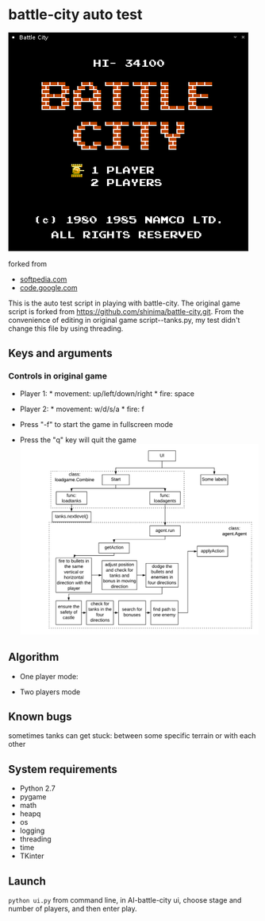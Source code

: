 # battle-city auto test

![game home screen](/images/screens/01.png)

forked from
* [softpedia.com](http://linux.softpedia.com/get/GAMES-ENTERTAINMENT/Arcade/BattleCity-Tanks-59571.shtml)
* [code.google.com](https://code.google.com/archive/p/battle-city-tanks/)

This is the auto test script in playing with battle-city. The original game script is forked from https://github.com/shinima/battle-city.git.
From the convenience of editing in original game script--tanks.py, my test didn't change this file by using threading.
## Keys and arguments

### Controls in original game
- Player 1: * movement: up/left/down/right * fire: space
- Player 2: * movement: w/d/s/a * fire: f

- Press "-f" to start the game in fullscreen mode
- Press the "q" key will quit the game
![algorithm charflow](/battle-city-algorithm.png)

## Algorithm

- One player mode:



- Two players mode


## Known bugs
sometimes tanks can get stuck: between some specific terrain or with each other

## System requirements
* Python 2.7
* pygame
* math
* heapq
* os
* logging
* threading
* time
* TKinter

## Launch
`python ui.py` from command line, in AI-battle-city ui, choose stage and number of players, and then enter play.

